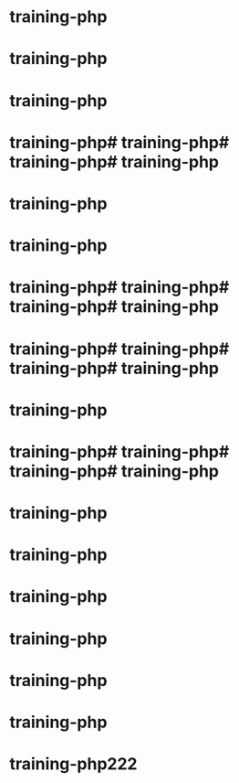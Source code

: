 # training-php
# training-php

# training-php
# training-php# training-php# training-php# training-php
# training-php
# training-php
# training-php# training-php# training-php# training-php
# training-php# training-php# training-php# training-php
# training-php
# training-php# training-php# training-php# training-php
# training-php
# training-php
# training-php
# training-php
# training-php
# training-php
# training-php222
